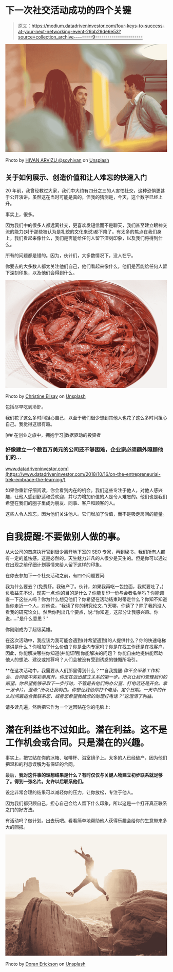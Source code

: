 # 下一次社交活动成功的四个关键

> 原文：<https://medium.datadriveninvestor.com/four-keys-to-success-at-your-next-networking-event-29ab29de6e53?source=collection_archive---------9----------------------->

![](img/6902904a1e6ad4a6b9d1da6941cf0cda.png)

Photo by [HIVAN ARVIZU @soyhivan](https://unsplash.com/@soyhivan?utm_source=medium&utm_medium=referral) on [Unsplash](https://unsplash.com?utm_source=medium&utm_medium=referral)

## 关于如何展示、创造价值和让人难忘的快速入门

20 年前，我曾经教过大家，我们中大约有四分之三的人害怕社交，这种恐惧更甚于公开演讲。虽然这在当时可能是真的，但我的猜测是，今天，这个数字已经上升。

事实上，很多。

因为我们中的很多人都远离社交，更喜欢发短信而不是聊天，我们甚至建立眼神交流的能力(对于那些被认为是礼貌的文化来说)都下降了。有太多的焦点在我们身上，我们看起来像什么，我们是否能给任何人留下深刻印象，以及我们将得到什么。

所有的问题都是错的。因为，伙计们，大多数情况下，没人在乎。

你要去的大多数人都太关注他们自己，他们看起来像什么，他们是否能给任何人留下深刻印象，以及他们会得到什么。

![](img/eb7d699c0ef82388d9b0c0fe204d7a50.png)

Photo by [Christine Ellsay](https://unsplash.com/@westcoastrain?utm_source=medium&utm_medium=referral) on [Unsplash](https://unsplash.com?utm_source=medium&utm_medium=referral)

包括尽早吃到冷虾。

我们花了这么多时间担心自己，以至于我们很少想到其他人也花了这么多时间担心自己。我觉得这很有趣。

[](https://www.datadriveninvestor.com/2018/10/16/on-the-entrepreneurial-trek-embrace-the-learning/) [## 在创业之旅中，拥抱学习|数据驱动的投资者

### 好像建立一个数百万美元的公司还不够困难，企业家必须额外照顾他们的…

www.datadriveninvestor.com](https://www.datadriveninvestor.com/2018/10/16/on-the-entrepreneurial-trek-embrace-the-learning/) 

如果你重新仔细阅读，你会看到内在的机会。我们这些专注于他人，对他人感兴趣，让他人感到舒适和受欢迎，并尽力增加价值的人是令人难忘的。他们也是我们希望在我们的圈子里成为朋友、同事、客户和顾客的人。

这些人令人难忘，因为他们关注他人。它们增加了价值，而不是吸走房间的能量。

# 自我提醒:不要做别人做的事。

从大公司的首席执行官到很少离开地下室的 SEO 专家，再到秘书，我们所有人都有一定的羞怯感。这是必然的。天生魅力非凡的人很少是天生的。但是你可以通过在出现之前仔细计划事情来给人留下这样的印象。

在你去参加下一个社交活动之前，有四个问题要问:

我为什么要去？(免费虾。我破产了。伙计，如果我再吃一包拉面，我就要吐了。)负收益先不说，现实一点:你的目的是什么？你能复印一份与会者名单吗？你能调查一下这些人吗？你为什么想见他们？你希望在活动结束时带走什么？你知不知道当你走近一个人，对他说，“我读了你的研究论文，”(天哪，你读了？除了我妈没人看我的研究论文)。然后你列出几个要点，说:“你知道，这部分让我感兴趣。你说……"是什么意思？"

你刚刚成为了超级英雄。

在这次活动中，我应该为我可能会遇到(并希望遇到)的人提供什么？你的快速电梯演讲是什么？你增加了什么价值？你是业内专家吗？你是在找工作还是在找客户，因此，你能解决哪些你知道(并能证明)你能解决的问题？
你能自由地提供能帮助他人的想法、建议或推荐吗？人们会被没有受到诱惑的慷慨所吸引。

**在这次活动中，我需要从人们那里得到什么？**自我提醒:*你不会带着工作机会、合同或中奖彩票离开。你正在迈出建立关系的第一步。所以让我们管理我们的期望。你希望能够采取下一步行动，不管是去他们的办公室、打电话还是开会。拿一张卡片，澄清:“所以让我明白。你想让我给你打个电话，定个日期。一天中的什么时间最适合我联系您，或者您希望我给您的助理打电话？”这澄清了利益。*

请多读几遍，然后把它作为一个迷因贴在你的电脑上:

# 潜在利益也不过如此。潜在利益。这不是工作机会或合同。只是潜在的兴趣。

事实上，把它贴在你的冰箱、咖啡杯、浴室镜子上。太多的人已经破产，因为他们把温和的利息误解为有保证的合同。

最后，**我对这件事的理想结果是什么？有时仅仅与关键人物建立初步联系就足够了。得到一张名片。允许以后联系他们。**

设定非常合理的结果可以减轻你的压力，让你放松，专注于他人。

因为我们都只顾自己，担心自己会给人留下什么印象，所以这是一个打开真正联系之门的好方法。

有活动吗？做计划。出去玩吧。看看简单地帮助他人获得乐趣会给你的生意带来多大的回报。

![](img/3d448e6ec2c70e948d28df7d6feb6de5.png)

Photo by [Doran Erickson](https://unsplash.com/@doran_erickson?utm_source=medium&utm_medium=referral) on [Unsplash](https://unsplash.com?utm_source=medium&utm_medium=referral)